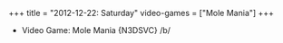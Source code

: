 +++
title = "2012-12-22: Saturday"
video-games = ["Mole Mania"]
+++


* Video Game: Mole Mania {N3DSVC} /b/
